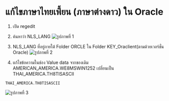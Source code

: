 # แก้ไขภาษาไทยเพี้ยน (ภาษาต่างดาว) ใน Oracle

1. เปิด regedit

2. ค้นหาว่า NLS_LANG
   ![รูปภาพที่ 1](https://bucket.kku.ac.th/iskku/KM/3-1.jpg)

3. NLS_LANG ที่อยู่ภายใต้ Folder ORCLE ใน Folder KEY_Oraclient(ตามด้วยเวอร์ชั่น Oracle)
   ![รูปภาพที่ 2](https://bucket.kku.ac.th/iskku/KM/oracle/thai-lang/Screenshot%202025-08-27%20163832.png)

4. แก้ไขข้อความในช่อง Value data จากของเดิม AMERICAN_AMERICA.WE8MSWIN1252 เปลี่ยนเป็น THAI_AMERICA.TH8TISASCII

```
THAI_AMERICA.TH8TISASCII
```

![รูปภาพที่ 3](https://bucket.kku.ac.th/iskku/KM/oracle/thai-lang/Screenshot%202025-08-27%20163914.png)
